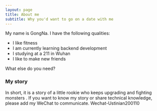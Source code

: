 ```yaml
---
layout: page
title: About me
subtitle: Why you'd want to go on a date with me
---
```


My name is GongNa. I have the following qualities:

- I like fitness
- I am currently learning backend development
- I studying at a 211 in Wuhan
- I like to make new friends

What else do you need?

### My story

In short, it is a story of a little rookie who keeps upgrading and fighting monsters .
If you want to know my story or share technical knowledge, please add my WeChat to communicate.
Wechat-Ustinian200110
